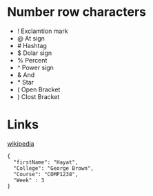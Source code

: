 # Number row characters
- ! Exclamtion mark
- @ At sign
- \# Hashtag
- $ Dolar sign
- % Percent
- ^ Power sign
- & And
- \* Star
- ( Open Bracket
- ) Clost Bracket

# Links
[wikipedia](https://en.wikipedia.org/)

``` Py
{
  "firstName": "Hayat",
  "College": "George Brown",
  "Course": "COMP1238",
  "Week" : 3
}
```
